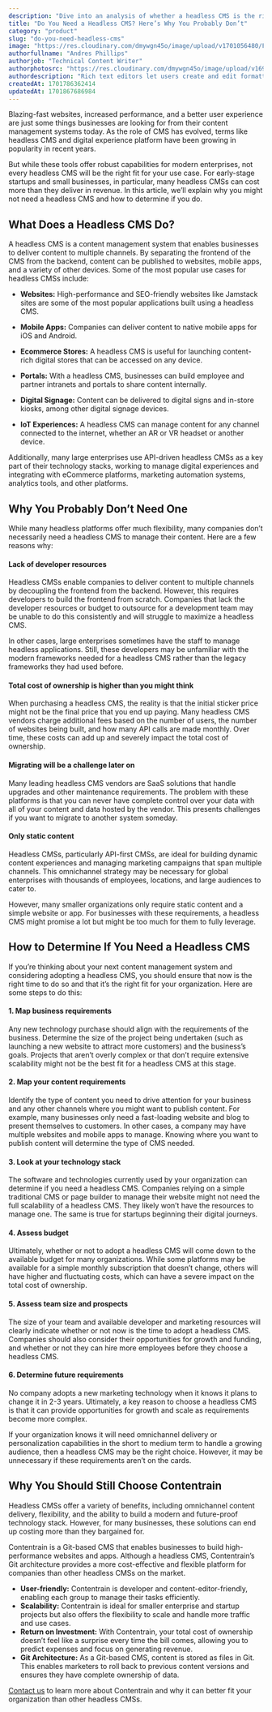 ```yaml
---
description: "Dive into an analysis of whether a headless CMS is the right investment for your business, with a spotlight on Contentrain's ability to deliver content effectively while managing resources and budget efficiently."
title: "Do You Need a Headless CMS? Here’s Why You Probably Don’t"
category: "product"
slug: "do-you-need-headless-cms"
image: "https://res.cloudinary.com/dmywgn45o/image/upload/v1701056480/Frame_5611_dou4ss.png"
authorfullname: "Andres Phillips"
authorjob: "Technical Content Writer"
authorphotosrc: "https://res.cloudinary.com/dmywgn45o/image/upload/v1697445913/samples/people/boy-snow-hoodie.jpg"
authordescription: "Rich text editors let users create and edit formatted text even without HTML knowledge by translating text content into styled and rich content. When a user chooses a particular type of style and formatting, this tool translates the style into HTML tags. This means that writers can concentrate on creating developing content without having to worry about the underlying code."
createdAt: 1701786362414
updatedAt: 1701867686984
---
```


Blazing-fast websites, increased performance, and a better user experience are just some things businesses are looking for from their content management systems today. As the role of CMS has evolved, terms like headless CMS and digital experience platform have been growing in popularity in recent years.

But while these tools offer robust capabilities for modern enterprises, not every headless CMS will be the right fit for your use case. For early-stage startups and small businesses, in particular, many headless CMSs can cost more than they deliver in revenue. In this article, we’ll explain why you might not need a headless CMS and how to determine if you do.

## What Does a Headless CMS Do?

A headless CMS is a content management system that enables businesses to deliver content to multiple channels. By separating the frontend of the CMS from the backend, content can be published to websites, mobile apps, and a variety of other devices. Some of the most popular use cases for headless CMSs include:

- **Websites:** High-performance and SEO-friendly websites like Jamstack sites are some of the most popular applications built using a headless CMS.

- **Mobile Apps:** Companies can deliver content to native mobile apps for iOS and Android.

- **Ecommerce Stores:** A headless CMS is useful for launching content-rich digital stores that can be accessed on any device.

- **Portals:** With a headless CMS, businesses can build employee and partner intranets and portals to share content internally.

- **Digital Signage:** Content can be delivered to digital signs and in-store kiosks, among other digital signage devices.

- **IoT Experiences:** A headless CMS can manage content for any channel connected to the internet, whether an AR or VR headset or another device.

Additionally, many large enterprises use API-driven headless CMSs as a key part of their technology stacks, working to manage digital experiences and integrating with eCommerce platforms, marketing automation systems, analytics tools, and other platforms.

## Why You Probably Don’t Need One

While many headless platforms offer much flexibility, many companies don’t necessarily need a headless CMS to manage their content. Here are a few reasons why:

#### Lack of developer resources

Headless CMSs enable companies to deliver content to multiple channels by decoupling the frontend from the backend. However, this requires developers to build the frontend from scratch. Companies that lack the developer resources or budget to outsource for a development team may be unable to do this consistently and will struggle to maximize a headless CMS.

In other cases, large enterprises sometimes have the staff to manage headless applications. Still, these developers may be unfamiliar with the modern frameworks needed for a headless CMS rather than the legacy frameworks they had used before.

#### Total cost of ownership is higher than you might think

When purchasing a headless CMS, the reality is that the initial sticker price might not be the final price that you end up paying. Many headless CMS vendors charge additional fees based on the number of users, the number of websites being built, and how many API calls are made monthly. Over time, these costs can add up and severely impact the total cost of ownership.

#### Migrating will be a challenge later on

Many leading headless CMS vendors are SaaS solutions that handle upgrades and other maintenance requirements. The problem with these platforms is that you can never have complete control over your data with all of your content and data hosted by the vendor. This presents challenges if you want to migrate to another system someday.

#### Only static content

Headless CMSs, particularly API-first CMSs, are ideal for building dynamic content experiences and managing marketing campaigns that span multiple channels. This omnichannel strategy may be necessary for global enterprises with thousands of employees, locations, and large audiences to cater to.

However, many smaller organizations only require static content and a simple website or app. For businesses with these requirements, a headless CMS might promise a lot but might be too much for them to fully leverage.

## How to Determine If You Need a Headless CMS

If you’re thinking about your next content management system and considering adopting a headless CMS, you should ensure that now is the right time to do so and that it’s the right fit for your organization. Here are some steps to do this:

#### 1. Map business requirements

Any new technology purchase should align with the requirements of the business. Determine the size of the project being undertaken (such as launching a new website to attract more customers) and the business’s goals. Projects that aren’t overly complex or that don’t require extensive scalability might not be the best fit for a headless CMS at this stage.

#### 2. Map your content requirements

Identify the type of content you need to drive attention for your business and any other channels where you might want to publish content. For example, many businesses only need a fast-loading website and blog to present themselves to customers. In other cases, a company may have multiple websites and mobile apps to manage. Knowing where you want to publish content will determine the type of CMS needed.

#### 3. Look at your technology stack

The software and technologies currently used by your organization can determine if you need a headless CMS. Companies relying on a simple traditional CMS or page builder to manage their website might not need the full scalability of a headless CMS. They likely won’t have the resources to manage one. The same is true for startups beginning their digital journeys.

#### 4. Assess budget

Ultimately, whether or not to adopt a headless CMS will come down to the available budget for many organizations. While some platforms may be available for a simple monthly subscription that doesn’t change, others will have higher and fluctuating costs, which can have a severe impact on the total cost of ownership.

#### 5. Assess team size and prospects

The size of your team and available developer and marketing resources will clearly indicate whether or not now is the time to adopt a headless CMS. Companies should also consider their opportunities for growth and funding, and whether or not they can hire more employees before they choose a headless CMS.

#### 6. Determine future requirements

No company adopts a new marketing technology when it knows it plans to change it in 2-3 years. Ultimately, a key reason to choose a headless CMS is that it can provide opportunities for growth and scale as requirements become more complex.

If your organization knows it will need omnichannel delivery or personalization capabilities in the short to medium term to handle a growing audience, then a headless CMS may be the right choice. However, it may be unnecessary if these requirements aren’t on the cards.

## Why You Should Still Choose Contentrain

Headless CMSs offer a variety of benefits, including omnichannel content delivery, flexibility, and the ability to build a modern and future-proof technology stack. However, for many businesses, these solutions can end up costing more than they bargained for.

Contentrain is a Git-based CMS that enables businesses to build high-performance websites and apps. Although a headless CMS, Contentrain’s Git architecture provides a more cost-effective and flexible platform for companies than other headless CMSs on the market.

- **User-friendly:** Contentrain is developer and content-editor-friendly, enabling each group to manage their tasks efficiently.
- **Scalability:** Contentrain is ideal for smaller enterprise and startup projects but also offers the flexibility to scale and handle more traffic and use cases.
- **Return on Investment:** With Contentrain, your total cost of ownership doesn’t feel like a surprise every time the bill comes, allowing you to predict expenses and focus on generating revenue.
- **Git Architecture:** As a Git-based CMS, content is stored as files in Git. This enables marketers to roll back to previous content versions and ensures they have complete ownership of data.

[Contact us](https://contentrain.io/support) to learn more about Contentrain and why it can better fit your organization than other headless CMSs.
